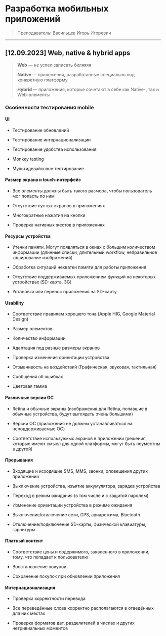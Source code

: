 # Разработка мобильных приложений

> Преподаватель: Васильцев Игорь Игоревич

___

## [12.09.2023] Web, native & hybrid apps

> **Web** — не успел записать биляяяя
>
> **Native** — приложения, разработанные специально под конкретную платформу
>
> **Hybrid** — приложения, которые сочетают в себе как Native-, так и Web-элементы

### Особенности тестирования mobile

#### UI

- Тестирование обновлений

- Тестирование интернационализации

- Тестирование удобства использования

- Monkey testing

- Мультидевайсовое тестирование

#### Размер экрана и touch-интерфейс

- Все элементы должны быть такого размера, чтобы пользователь мог попасть по ним

- Отсутствие пустых экранов в приложениях

- Многократные нажатия на кнопки

- Проверка нативных жестов в приложениях

#### Ресурсы устройства

- Утечки памяти. Могут появляться в окнах с большим количеством информации (длинные списки, длительный workflow, неправильное кэширование изображений)

- Обработка ситуаций нехватки памяти для работы приложения

- Отсутствие поддерживаемых приложением функций на некоторых устройствах (SD-карта, 3G)

- Установка или перенос приложения на SD-карту

#### Usability

- Соответствие правилам хорошего тона (Apple HIG, Google Material Design)

- Размер элементов

- Количество информации

- Адаптация под разные размеры экранов

- Проверка изменения ориентации устройства

- Отзывчивость на воздействий (Графическая, звуковая, тактильная)

- Сообщения об ошибках

- Цветовая гамма

#### Различные версии ОС

- Retina и обычные экраны (изображения для Retina, попавшие в обычные устройства, будут выглядеть очень большими)

- Версии ОС (приложения не должны устанавливаться на неподдерживаемые ОС)

- Соответствие используемых экранов в приложении (решения, которые имеют смысл для одной платформы, могут быть неуместны в другой)

#### Прерывания

- Входящие и исходящие SMS, MMS, звонки, оповещения других приложений

- Выключение устройства, изъятие аккумулятора, зарядка устройства

- Переход в режим ожидания (в том числе и с защитой паролем)

- Изменение ориентации устройства в режиме ожидания

- Выключение/отключение сети, GPS, авиарежима, Bluetooth

- Отключение/подключение SD-карты, физической клавиатуры, гарнитуры

#### Платный контент

- Соответствие цены и содержимого, заявленного в приложении, тому, что попадает к пользователю

- Восстановление покупок

- Сохранение покупок при обновлении приложения

#### Интернационализация

- Проверка корректности перевода

- Все переведённые слова корректно располагаются в отведённых для них местах

- Проверка форматов дат, разделителей в числах и других нетривиальных моментов
